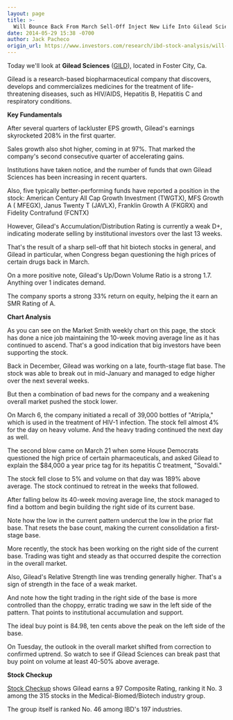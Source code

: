 ```yaml
---
layout: page
title: >-
  Will Bounce Back From March Sell-Off Inject New Life Into Gilead Sciences?
date: 2014-05-29 15:38 -0700
author: Jack Pacheco
origin_url: https://www.investors.com/research/ibd-stock-analysis/will-bounce-back-from-march-selloff-inject-new-life-into-gilead-sciences/
---
```





  



Today we'll look at **Gilead Sciences** ([GILD](https://research.investors.com/quote.aspx?symbol=GILD)), located in Foster City, Ca.

  

Gilead is a research-based biopharmaceutical company that discovers, develops and commercializes medicines for the treatment of life-threatening diseases, such as HIV/AIDS, Hepatitis B, Hepatitis C and respiratory conditions.

  

**Key Fundamentals**

  

After several quarters of lackluster EPS growth, Gilead's earnings skyrocketed 208% in the first quarter.

  

Sales growth also shot higher, coming in at 97%. That marked the company's second consecutive quarter of accelerating gains.

  

Institutions have taken notice, and the number of funds that own Gilead Sciences has been increasing in recent quarters.

  

Also, five typically better-performing funds have reported a position in the stock: American Century All Cap Growth Investment (TWGTX), MFS Growth A ( MFEGX), Janus Twenty T (JAVLX), Franklin Growth A (FKGRX) and Fidelity Contrafund (FCNTX)

  

However, Gilead's Accumulation/Distribution Rating is currently a weak D+, indicating moderate selling by institutional investors over the last 13 weeks.

  

That's the result of a sharp sell-off that hit biotech stocks in general, and Gilead in particular, when Congress began questioning the high prices of certain drugs back in March.

  

On a more positive note, Gilead's Up/Down Volume Ratio is a strong 1.7. Anything over 1 indicates demand.

  

The company sports a strong 33% return on equity, helping the it earn an SMR Rating of A.

  

**Chart Analysis**

  

As you can see on the Market Smith weekly chart on this page, the stock has done a nice job maintaining the 10-week moving average line as it has continued to ascend. That's a good indication that big investors have been supporting the stock.

  

Back in December, Gilead was working on a late, fourth-stage flat base. The stock was able to break out in mid-January and managed to edge higher over the next several weeks.

  

But then a combination of bad news for the company and a weakening overall market pushed the stock lower.

  

On March 6, the company initiated a recall of 39,000 bottles of "Atripla," which is used in the treatment of HIV-1 infection. The stock fell almost 4% for the day on heavy volume. And the heavy trading continued the next day as well.

  

The second blow came on March 21 when some House Democrats questioned the high price of certain pharmaceuticals, and asked Gilead to explain the $84,000 a year price tag for its hepatitis C treatment, "Sovaldi."

  

The stock fell close to 5% and volume on that day was 189% above average. The stock continued to retreat in the weeks that followed.

  

After falling below its 40-week moving average line, the stock managed to find a bottom and begin building the right side of its current base.

  

Note how the low in the current pattern undercut the low in the prior flat base. That resets the base count, making the current consolidation a first-stage base.

  

More recently, the stock has been working on the right side of the current base. Trading was tight and steady as that occurred despite the correction in the overall market.

  

Also, Gilead's Relative Strength line was trending generally higher. That's a sign of strength in the face of a weak market.

  

And note how the tight trading in the right side of the base is more controlled than the choppy, erratic trading we saw in the left side of the pattern. That points to institutional accumulation and support.

  

The ideal buy point is 84.98, ten cents above the peak on the left side of the base.

  

On Tuesday, the outlook in the overall market shifted from correction to confirmed uptrend. So watch to see if Gilead Sciences can break past that buy point on volume at least 40-50% above average.

  

**Stock Checkup**

  

[Stock Checkup](http://research.investors.com/stock-checkup/nasdaq-gilead-sciences-inc-gild.aspx) shows Gilead earns a 97 Composite Rating, ranking it No. 3 among the 315 stocks in the Medical-Biomed/Biotech industry group.

  

The group itself is ranked No. 46 among IBD's 197 industries.




